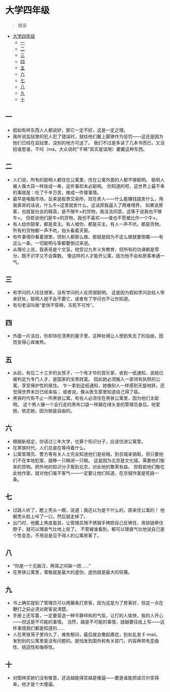 # 大学四年级

> 摘录

- [大学四年级](#大学四年级)
  - [一](#一)
  - [二](#二)
  - [三](#三)
  - [四](#四)
  - [五](#五)
  - [六](#六)
  - [七](#七)
  - [八](#八)
  - [九](#九)
  - [十](#十)

## 一

- 假如有样东西人人都说好，那它一定不好，这是一定之理。
- 我听说监狱里的犯人犯了错误时，就给他们戴上脚镣作为惩罚——这还是因为他们已经在监狱里，没别的地方可送了。
  我们不过是多读了几本书而已，又没招谁惹谁，干吗（má，大众说的"干嘛"其实是误用）要戴这种东西。

## 二

- 人们说，所有的聪明人都住在公寓里，住在公寓外面的人都不够聪明。
  聪明人被人像大蒜一样拴成一串，这件事却未必聪明。
  你知道的吧，这世界上最不幸的事就是：吃了千辛万苦，做成一件傻事情。
- 最早是电脑市场，后来是股票交易所，现在卖人——什么能赚钱就卖什么，用我表哥的话说，什么牛×这里就卖什么，这话把我逼入了两难境界。
  如果说房客，也就是社会的精英，是不够牛×的货物，我没法同意，这等于说我也不够牛×。
  但若说他们是牛×的货物，我也不喜欢——谁也不愿被比作一个牛×。
- 有人给你鼓掌，都是卖主。有人嘘你，都是买主。有人一声不吭，都是货物。
  所有的货物都一声不吭，抬头看着天窗。
- 有件事情你看着很笨，但别人都那么做，那就是因为不这么做就要倒霉——有这么一条，一切聪明与笨都要倒过来说。
- 从理论上说，我表哥是个文盲。他受过九年义务教育，但所有的功课都是零分，既不识字又不会算数。
  像这样的人才能开公寓，因为他不会和房客串通一气。

## 三

- 有学问的人往往很笨，没有学问的人反而很聪明。
  这是因为假如学问会给人带来好处，聪明人就不会不要它，或者有了学问也不让你知道。
- 有句老话叫做“爱俏不穿棉，冻死不可怜”。

## 四

- 外面一片洁白，你却待在漆黑的屋子里，这种处境让人想到失去了的自由，因而变得心痒难熬。

## 五

- 从前，有位二十三岁的女孩子，一个有才华的音乐家，收到一纸通知，说她已被判定为专门人才，是国家的宝贵财富。
  因此她必须搬入一家领有执照的公寓，享受保护性的居住。
  乍一拿到这纸通知，她像别人一样感到天旋地转，还觉得世界末日已经来临；
  或者说，像从医生那里知道自己得了癌。
- 黑铁时代有不止一所黑铁公寓。有些人必须住在黑铁公寓里，因为他们太聪明。
  这个男人像一个会行走的黑布口袋一样跟在绿头发的管理员身后。他爱她，依恋她，因为她是自由的。

## 六

- 根据新规定，你读过三年大学，也算个知识分子，应该住进公寓里。
- 在黑铁时代，人们总是在等待着什么。
- 公寓管理员、警方等有关人士完全知道他们是些贼，到京城来销赃，但只要他们不在本地犯案，就睁一只眼闭一只眼。
  这是因为北京是文化城，需要他们贩来的货物。把外地的知识分子贩到北京，对此地的繁荣有益。
  但假若他们敢在此地作案，就对他们毫不客气——一定要让他们知道，在京城作案是死路一条。

## 七

- 过路人听了，瞪上秃头一眼，说道：我还以为是干什么的，原来住公寓的！
  他朝秃头脸上啐了一口，然后就走掉了。
- 出门时，他戴上黑皮面具，让管理员用不锈钢手铐把自己反铐住，用锁链牵住脖子，就可以理直气壮地上街了。
  不管被谁看到，都可以理直气壮地说自己是个性变态，不用说是见不得人的公寓房客了。

## 八

- “你是一个无脑汉，两耳之间屎一团……”
- 在黑铁公寓里，尊敬就是最大的虚伪，虚伪就是最大的轻蔑。

## 九

- 书上确实提到了管理员可以用藤条打房客，因为这是为了房客好，但这一点在鞭打之前必须对房客说清楚。
- 手册上还写着，一定要营造一种平静祥和的气氛，让打的人愉快，挨的人开心——但这是不可能的事情。
  当然，越是不可能的事情，就越要往纸上写——这件事情我们都是知道的……
- 人在黑铁笼子里待久了，难免郁闷，最后就会撒起癔症，到处乱发 E-mail。
  发到别的公寓里是没有问题的。就怕发到国外和有关部门，内容再带有歪曲性、挑逗性和侮辱性。

## 十

- 对图林奖她们没有敬意，还说越能得奖越是傻逼——要是谁能把诺贝尔奖得来，他才是个大傻逼。

